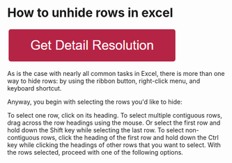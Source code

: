 # How to unhide rows in excel

[![how to unhide rows in excel](redd.png)](https://icncomputer.com/how-to-unhide-row-in-excel/)

As is the case with nearly all common tasks in Excel, there is more than one way to hide rows: by using the ribbon button, right-click menu, and keyboard shortcut.

Anyway, you begin with selecting the rows you'd like to hide:

To select one row, click on its heading.
To select multiple contiguous rows, drag across the row headings using the mouse. Or select the first row and hold down the Shift key while selecting the last row.
To select non-contiguous rows, click the heading of the first row and hold down the Ctrl key while clicking the headings of other rows that you want to select.
With the rows selected, proceed with one of the following options.
